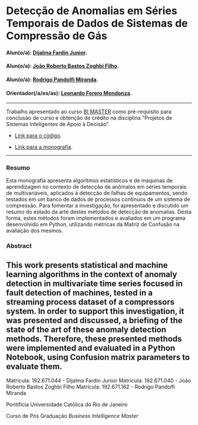 # Detecção de Anomalias em Séries Temporais de Dados de Sistemas de Compressão de Gás

#### Alun(o/a): [Dijalma Fardin Junior](https://github.com/dijalma).
#### Alun(o/a): [João Roberto Bastos Zoghbi Filho](https://github.com/Zoghbi1976).
#### Alun(o/a): [Rodrigo Pandolfi Miranda](https://github.com/rpmiranda).
#### Orientador(/a/es/as): [Leonardo Forero Mendonza](https://github.com/leofome8).


---

Trabalho apresentado ao curso [BI MASTER](https://ica.puc-rio.ai/bi-master) como pré-requisito para conclusão de curso e obtenção de crédito na disciplina "Projetos de Sistemas Inteligentes de Apoio à Decisão".

- [Link para o código](https://github.com/rpmiranda/pos_graduacao/blob/main/Trabalho_Final_PUC.ipynb). 

- [Link para a monografia](https://github.com/rpmiranda/pos_graduacao/blob/main/BI.Master.MonografiaFinalFardin.Pandolfi.Zoghbi.2019.2.pdf).


---

### Resumo

Esta monografia apresenta algoritmos estatísticos e de máquinas de aprendizagem no contexto de detecção de anômalos em séries temporais de multivariáveis, aplicados à detecção de falhas de equipamentos, sendo testados em um banco de dados de processos contínuos de um sistema de compressão. Para fomentar a investigação, foi apresentado e discutido um resumo do estado da arte destes métodos de detecção de anomalias. Desta forma, estes métodos foram implementados e avaliados em um programa desenvolvido em Python, utilizando métricas da Matriz de Confusão na avaliação dos mesmos.

### Abstract

This work presents statistical and machine learning algorithms in the context of anomaly detection in multivariate time series focused in fault detection of machines, tested in a streaming process dataset of a compressors system. In order to support this investigation, it was presented and discussed, a briefing of the state of the art of these anomaly detection methods. Therefore, these presented methods were implemented and evaluated in a Python Notebook, using Confusion matrix parameters to evaluate them.
---

Matrícula: 192.671.044 - Dijalma Fardin Junior
Matricula: 192.671.040 - João Roberto Bastos Zoghbi Filho
Matrícula: 192.671.162 - Rodrigo Pandolfi Miranda

Pontifícia Universidade Católica do Rio de Janeiro

Curso de Pós Graduação *Business Intelligence Master*
